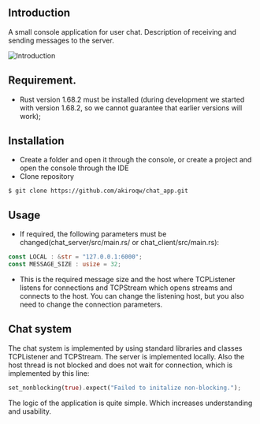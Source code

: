 ## Introduction

A small console application for user chat. Description of receiving and sending messages to the server.

![Introduction](https://i.pinimg.com/originals/05/f1/7d/05f17d6e87ad18f65940f896f4cf11a4.gif)

## Requirement.
* Rust version 1.68.2 must be installed (during development we started with version 1.68.2, so we cannot guarantee that earlier versions will work);

## Installation
* Create a folder and open it through the console, or create a project and open the console through the IDE
* Clone repository
```
$ git clone https://github.com/akiroqw/chat_app.git
```

## Usage
* If required, the following parameters must be changed(chat_server/src/main.rs/ or chat_client/src/main.rs):
```rs
const LOCAL : &str = "127.0.0.1:6000";
const MESSAGE_SIZE : usize = 32;
```
* This is the required message size and the host where TCPListener listens for connections and TCPStream which opens streams and connects to the host. 
You can change the listening host, but you also need to change the connection parameters.

## Сhat system
The chat system is implemented by using standard libraries and classes TCPListener and TCPStream.
The server is implemented locally. Also the host thread is not blocked and does not wait for connection, which is implemented by this line:
```rs
set_nonblocking(true).expect("Failed to initalize non-blocking.");
```
The logic of the application is quite simple. Which increases understanding and usability.

